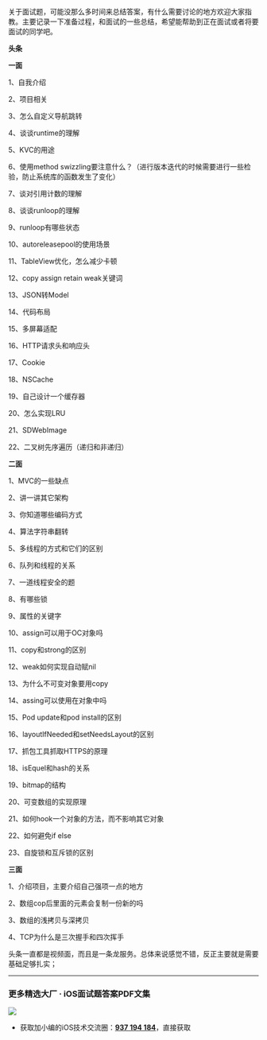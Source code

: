 关于面试题，可能没那么多时间来总结答案，有什么需要讨论的地方欢迎大家指教。主要记录一下准备过程，和面试的一些总结，希望能帮助到正在面试或者将要面试的同学吧。

**头条**

**一面**

1、自我介绍

2、项目相关

3、怎么自定义导航跳转

4、谈谈runtime的理解

5、KVC的用途

6、使用method swizzling要注意什么？（进行版本迭代的时候需要进行一些检验，防止系统库的函数发生了变化）

7、谈对引用计数的理解

8、谈谈runloop的理解

9、runloop有哪些状态

10、autoreleasepool的使用场景

11、TableView优化，怎么减少卡顿

12、copy assign retain weak关键词

13、JSON转Model

14、代码布局

15、多屏幕适配

16、HTTP请求头和响应头

17、Cookie

18、NSCache

19、自己设计一个缓存器

20、怎么实现LRU

21、SDWebImage

22、二叉树先序遍历（递归和非递归）

**二面**

1、MVC的一些缺点

2、讲一讲其它架构

3、你知道哪些编码方式

4、算法字符串翻转

5、多线程的方式和它们的区别

6、队列和线程的关系

7、一道线程安全的题

8、有哪些锁

9、属性的关键字

10、assign可以用于OC对象吗

11、copy和strong的区别

12、weak如何实现自动赋nil

13、为什么不可变对象要用copy

14、assing可以使用在对象中吗

15、Pod update和pod install的区别

16、layoutIfNeeded和setNeedsLayout的区别

17、抓包工具抓取HTTPS的原理

18、isEquel和hash的关系

19、bitmap的结构

20、可变数组的实现原理

21、如何hook一个对象的方法，而不影响其它对象

22、如何避免if else

23、自旋锁和互斥锁的区别

**三面**

1、介绍项目，主要介绍自己强项一点的地方

2、数组cop后里面的元素会复制一份新的吗

3、数组的浅拷贝与深拷贝

4、TCP为什么是三次握手和四次挥手

头条一直都是视频面，而且是一条龙服务。总体来说感觉不错，反正主要就是需要基础足够扎实；

***
### 更多精选大厂 · iOS面试题答案PDF文集

![](https://upload-images.jianshu.io/upload_images/17495317-e01b6f4e054727b7.png?imageMogr2/auto-orient/strip%7CimageView2/2/w/1240)
* 获取加小编的iOS技术交流圈：**[937 194 184](https://jq.qq.com/?_wv=1027&k=5PARXCI)**，直接获取
